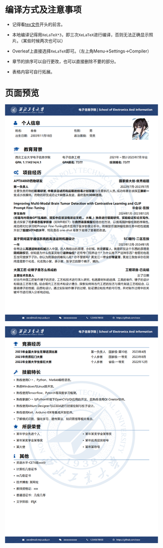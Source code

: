 # 编译方式及注意事项

- 记得看[tex文件](./example-main.tex)开头的前言。
- 本地编译记得用`XeLaTeX*3`，即三次`XeLaTeX`进行编译，否则无法正确显示照片。（某些时候两次也可以）
- Overleaf上直接选择`XeLaTeX`即可。（左上角Menu->Settings->Compiler）

- 章节的排序可以自行更改，也可以直接删除不要的部分。
- 表格内容可自行拓展。



# 页面预览

![](.\readme_images\example-1.png)

![](.\readme_images\example-2.png)

